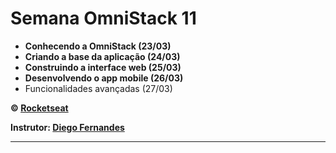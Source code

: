 # Semana OmniStack 11

-  **Conhecendo a OmniStack (23/03)**
-  **Criando a base da aplicação (24/03)**
-  **Construindo a interface web (25/03)**
-  **Desenvolvendo o app mobile (26/03)**
-  Funcionalidades avançadas (27/03)

**&copy; [Rocketseat](https://rocketseat.com.br/)**

**Instrutor: [Diego Fernandes](https://github.com/diego3g)**

---
